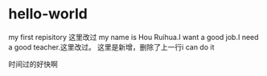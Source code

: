 # hello-world
my first repisitory   这里改过
my name is Hou Ruihua.I want a good job.I need a good teacher.这里改过。
这里是新增，删除了上一行i can do it

时间过的好快啊
